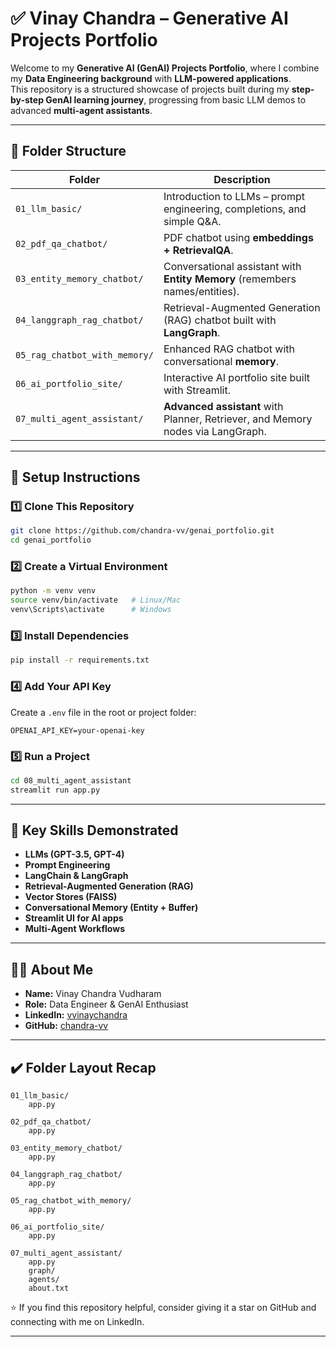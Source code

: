 
# ✅ Vinay Chandra – Generative AI Projects Portfolio

Welcome to my **Generative AI (GenAI) Projects Portfolio**, where I combine my **Data Engineering background** with **LLM-powered applications**.  
This repository is a structured showcase of projects built during my **step-by-step GenAI learning journey**, progressing from basic LLM demos to advanced **multi-agent assistants**.

---

## 📁 Folder Structure

| Folder                        | Description                                                                     |
|-------------------------------|---------------------------------------------------------------------------------|
| `01_llm_basic/`               | Introduction to LLMs – prompt engineering, completions, and simple Q&A.         |
| `02_pdf_qa_chatbot/`          | PDF chatbot using **embeddings + RetrievalQA**.                                 |
| `03_entity_memory_chatbot/`   | Conversational assistant with **Entity Memory** (remembers names/entities).     |
| `04_langgraph_rag_chatbot/`   | Retrieval-Augmented Generation (RAG) chatbot built with **LangGraph**.          |
| `05_rag_chatbot_with_memory/` | Enhanced RAG chatbot with conversational **memory**.                            |
| `06_ai_portfolio_site/`       | Interactive AI portfolio site built with Streamlit.                             |
| `07_multi_agent_assistant/`   | **Advanced assistant** with Planner, Retriever, and Memory nodes via LangGraph. |

---

## 🚀 Setup Instructions

### 1️⃣ Clone This Repository
```bash
git clone https://github.com/chandra-vv/genai_portfolio.git
cd genai_portfolio
````

### 2️⃣ Create a Virtual Environment

```bash
python -m venv venv
source venv/bin/activate   # Linux/Mac
venv\Scripts\activate      # Windows
```

### 3️⃣ Install Dependencies

```bash
pip install -r requirements.txt
```

### 4️⃣ Add Your API Key

Create a `.env` file in the root or project folder:

```
OPENAI_API_KEY=your-openai-key
```

### 5️⃣ Run a Project

```bash
cd 08_multi_agent_assistant
streamlit run app.py
```

---

## 🌟 Key Skills Demonstrated

* **LLMs (GPT-3.5, GPT-4)**
* **Prompt Engineering**
* **LangChain & LangGraph**
* **Retrieval-Augmented Generation (RAG)**
* **Vector Stores (FAISS)**
* **Conversational Memory (Entity + Buffer)**
* **Streamlit UI for AI apps**
* **Multi-Agent Workflows**

---

## 👨‍💻 About Me

* **Name:** Vinay Chandra Vudharam
* **Role:** Data Engineer & GenAI Enthusiast
* **LinkedIn:** [vvinaychandra](https://www.linkedin.com/in/vvinaychandra/)
* **GitHub:** [chandra-vv](https://github.com/chandra-vv)

---

## ✔️ Folder Layout Recap

```
01_llm_basic/
    app.py

02_pdf_qa_chatbot/
    app.py

03_entity_memory_chatbot/
    app.py

04_langgraph_rag_chatbot/
    app.py

05_rag_chatbot_with_memory/
    app.py

06_ai_portfolio_site/
    app.py

07_multi_agent_assistant/
    app.py
    graph/
    agents/
    about.txt
```
⭐ If you find this repository helpful, consider giving it a star on GitHub and connecting with me on LinkedIn.

---